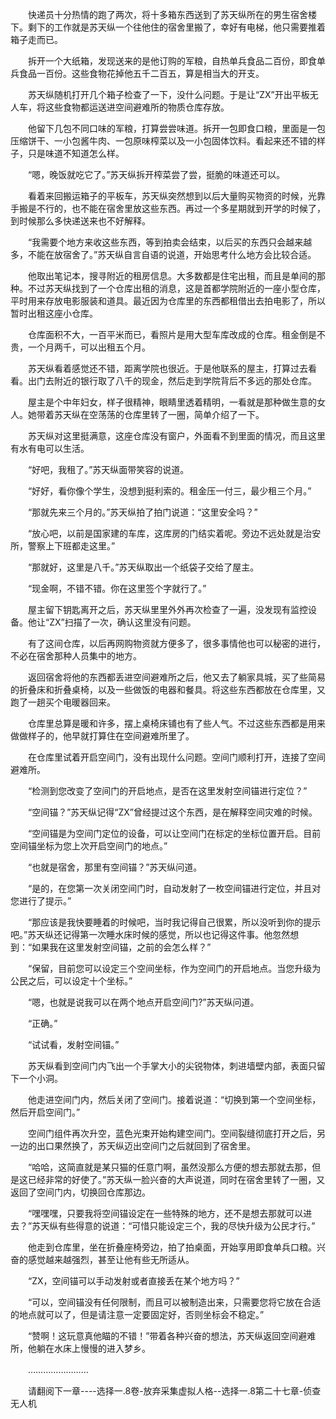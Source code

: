 <div class="read-content j_readContent" id="">
                <p>　　快递员十分热情的跑了两次，将十多箱东西送到了苏天纵所在的男生宿舍楼下。剩下的工作就是苏天纵一个往他住的宿舍里搬了，幸好有电梯，他只需要推着箱子走而已。<p>　　拆开一个大纸箱，发现送来的是他订购的军粮，自热单兵食品二百份，即食单兵食品一百份。这些食物花掉他五千二百五，算是相当大的开支。<p>　　苏天纵随机打开几个箱子检查了一下，没什么问题。于是让“ZX”开出平板无人车，将这些食物都运送进空间避难所的物质仓库存放。<p>　　他留下几包不同口味的军粮，打算尝尝味道。拆开一包即食口粮，里面是一包压缩饼干、一小包酱牛肉、一包原味榨菜以及一小包固体饮料。看起来还不错的样子，只是味道不知道怎么样。<p>　　“嗯，晚饭就吃它了。”苏天纵拆开榨菜尝了尝，挺脆的味道还可以。<p>　　看着来回搬运箱子的平板车，苏天纵突然想到以后大量购买物资的时候，光靠手搬是不行的，也不能在宿舍里放这些东西。再过一个多星期就到开学的时候了，到时候那么多快递送来也不好解释。<p>　　“我需要个地方来收这些东西，等到拍卖会结束，以后买的东西只会越来越多，不能在放宿舍了。”苏天纵自言自语的说道，开始思考什么地方会比较合适。<p>　　他取出笔记本，搜寻附近的租房信息。大多数都是住宅出租，而且是单间的那种。不过苏天纵找到了一个仓库出租的消息，这是首都学院附近的一座小型仓库，平时用来存放电影服装和道具。最近因为仓库里的东西都租借出去拍电影了，所以暂时出租这座小仓库。<p>　　仓库面积不大，一百平米而已，看照片是用大型车库改成的仓库。租金倒是不贵，一个月两千，可以出租五个月。<p>　　苏天纵看着感觉还不错，距离学院也很近。于是他联系的屋主，打算过去看看。出门去附近的银行取了八千的现金，然后走到学院背后不多远的那处仓库。<p>　　屋主是个中年妇女，样子很精神，眼睛里透着精明，一看就是那种做生意的女人。她带着苏天纵在空荡荡的仓库里转了一圈，简单介绍了一下。<p>　　苏天纵对这里挺满意，这座仓库没有窗户，外面看不到里面的情况，而且这里有水有电可以生活。<p>　　“好吧，我租了。”苏天纵面带笑容的说道。<p>　　“好好，看你像个学生，没想到挺利索的。租金压一付三，最少租三个月。”<p>　　“那就先来三个月的。”苏天纵拍了拍门说道：“这里安全吗？”<p>　　“放心吧，以前是国家建的车库，这库房的门结实着呢。旁边不远处就是治安所，警察上下班都走这里。”<p>　　“那就好，这里是八千。”苏天纵取出一个纸袋子交给了屋主。<p>　　“现金啊，不错不错。你在这里签个字就行了。”<p>　　屋主留下钥匙离开之后，苏天纵里里外外再次检查了一遍，没发现有监控设备。他让“ZX”扫描了一次，确认这里没有问题。<p>　　有了这间仓库，以后再网购物资就方便多了，很多事情他也可以秘密的进行，不必在宿舍那种人员集中的地方。<p>　　返回宿舍将他的东西都丢进空间避难所之后，他又去了躺家具城，买了些简易的折叠床和折叠桌椅，以及一些做饭的电器和餐具。将这些东西都放在仓库里，又跑了一趟买个电暖器回来。<p>　　仓库里总算是暖和许多，摆上桌椅床铺也有了些人气。不过这些东西都是用来做做样子的，他早就打算住在空间避难所里了。<p>　　在仓库里试着开启空间门，没有出现什么问题。空间门顺利打开，连接了空间避难所。<p>　　“检测到您改变了空间门的开启地点，是否在这里发射空间锚进行定位？”<p>　　“空间锚？”苏天纵记得“ZX”曾经提过这个东西，是在解释空间灾难的时候。<p>　　“空间锚是为空间门定位的设备，可以让空间门在标定的坐标位置开启。目前空间锚坐标为您上次开启空间门的地点。”<p>　　“也就是宿舍，那里有空间锚？”苏天纵问道。<p>　　“是的，在您第一次关闭空间门时，自动发射了一枚空间锚进行定位，并且对您进行了提示。”<p>　　“那应该是我快要睡着的时候吧，当时我记得自己很累，所以没听到你的提示吧。”苏天纵还记得第一次睡水床时候的感觉，所以也记得这件事。他忽然想到：“如果我在这里发射空间锚，之前的会怎么样？”<p>　　“保留，目前您可以设定三个空间坐标，作为空间门的开启地点。当您升级为公民之后，可以设定十个坐标。”<p>　　“嗯，也就是说我可以在两个地点开启空间门?”苏天纵问道。<p>　　“正确。”<p>　　“试试看，发射空间锚。”<p>　　苏天纵看到空间门内飞出一个手掌大小的尖锐物体，刺进墙壁内部，表面只留下一个小洞。<p>　　他走进空间门内，然后关闭了空间门。接着说道：“切换到第一个空间坐标，然后开启空间门。”<p>　　空间门组件再次升空，蓝色光束开始构建空间门。空间裂缝彻底打开之后，另一边的出口果然换了，苏天纵迈出空间门之后就回到了宿舍里。<p>　　“哈哈，这简直就是某只猫的任意门啊，虽然没那么方便的想去那就去那，但是这已经非常的好使了。”苏天纵一脸兴奋的大声说道，同时在宿舍里转了一圈，又返回了空间门内，切换回仓库那边。<p>　　“嘿嘿嘿，只要我将空间锚设定在一些特殊的地方，还不是想去那就可以进去？”苏天纵有些得意的说道：“可惜只能设定三个，我的尽快升级为公民才行。”<p>　　他走到仓库里，坐在折叠座椅旁边，拍了拍桌面，开始享用即食单兵口粮。兴奋的感觉越来越强烈，甚至让他有些无所适从。<p>　　“ZX，空间锚可以手动发射或者直接丢在某个地方吗？”<p>　　“可以，空间锚没有任何限制，而且可以被制造出来，只需要您将它放在合适的地点就可以了，但是请注意一定要固定好，否则坐标会不稳定。”<p>　　“赞啊！这玩意真他瞄的不错！”带着各种兴奋的想法，苏天纵返回空间避难所，他躺在水床上慢慢的进入梦乡。<p>　　……………………<p>　　请翻阅下一章----选择一.8卷-放弃采集虚拟人格--选择一.8第二十七章-侦查无人机<p> 
            </div>